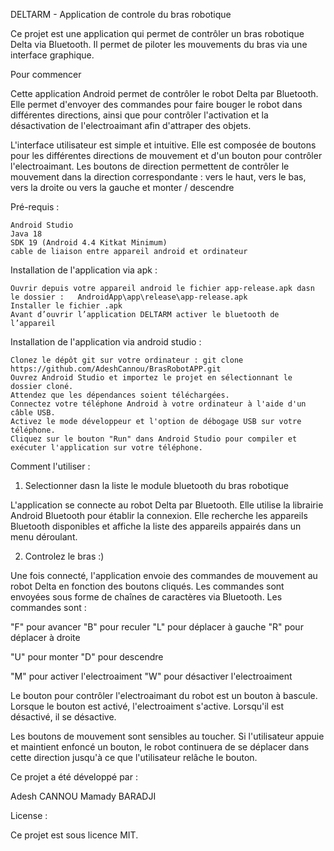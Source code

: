 DELTARM - Application de controle du bras robotique

Ce projet est une application qui permet de contrôler un bras robotique Delta via Bluetooth. Il permet de piloter les mouvements du bras via une interface graphique.

Pour commencer

Cette application Android permet de contrôler le robot Delta par Bluetooth. Elle permet d'envoyer des commandes pour faire bouger le robot dans différentes directions, ainsi que pour contrôler l'activation et la désactivation de l'electroaimant afin d'attraper des objets.

L'interface utilisateur est simple et intuitive. Elle est composée de boutons pour les différentes directions de mouvement et d'un bouton pour contrôler l'electroaimant. Les boutons de direction permettent de contrôler le mouvement dans la direction correspondante : vers le haut, vers le bas, vers la droite ou vers la gauche et monter / descendre


Pré-requis :

	Android Studio
	Java 18
	SDK 19 (Android 4.4 Kitkat Minimum)
	cable de liaison entre appareil android et ordinateur

Installation de l'application via apk :
	 
	Ouvrir depuis votre appareil android le fichier app-release.apk dasn le dossier : 	AndroidApp\app\release\app-release.apk
	Installer le fichier .apk
    Avant d’ouvrir l’application DELTARM activer le bluetooth de l’appareil

	
Installation de l'application via android studio :

	Clonez le dépôt git sur votre ordinateur : git clone https://github.com/AdeshCannou/BrasRobotAPP.git
	Ouvrez Android Studio et importez le projet en sélectionnant le dossier cloné.
	Attendez que les dépendances soient téléchargées.
	Connectez votre téléphone Android à votre ordinateur à l'aide d'un câble USB.
	Activez le mode développeur et l'option de débogage USB sur votre téléphone.
	Cliquez sur le bouton "Run" dans Android Studio pour compiler et exécuter l'application sur votre téléphone.
	
Comment l'utiliser :

1. Selectionner dasn la liste le module bluetooth du bras robotique

L'application se connecte au robot Delta par Bluetooth. Elle utilise la librairie Android Bluetooth pour établir la connexion. Elle recherche les appareils Bluetooth disponibles et affiche la liste des appareils appairés dans un menu déroulant.

2. Controlez le bras :)

Une fois connecté, l'application envoie des commandes de mouvement au robot Delta en fonction des boutons cliqués. Les commandes sont envoyées sous forme de chaînes de caractères via Bluetooth. Les commandes sont :

"F" pour avancer
"B" pour reculer
"L" pour déplacer à gauche
"R" pour déplacer à droite

"U" pour monter
"D" pour descendre

"M" pour activer l'electroaiment
"W" pour désactiver l'electroaiment

Le bouton pour contrôler l'electroaimant du robot est un bouton à bascule. Lorsque le bouton est activé, l'electroaiment s'active. Lorsqu'il est désactivé, il se désactive.

Les boutons de mouvement sont sensibles au toucher. Si l'utilisateur appuie et maintient enfoncé un bouton, le robot continuera de se déplacer dans cette direction jusqu'à ce que l'utilisateur relâche le bouton.


Ce projet a été développé par :

Adesh CANNOU
Mamady BARADJI

License :

Ce projet est sous licence MIT.
